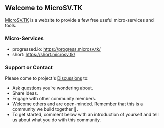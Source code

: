 ## Welcome to MicroSV.TK

[MicroSV.TK](https://www.microsv.tk) is a website to provide a few free useful micro-services and tools.

### Micro-Services
- progressed.io: https://progress.microsv.tk/
- short: https://short.microsv.tk/


### Support or Contact

Please come to project's [Discussions](https://github.com/luoch/microsv.github.io/discussions) to:
- Ask questions you’re wondering about.
- Share ideas.
- Engage with other community members.
- Welcome others and are open-minded. Remember that this is a community we build together 💪.
- To get started, comment below with an introduction of yourself and tell us about what you do with this community.
